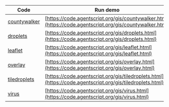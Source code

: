 Code    | Run demo
------- | ------
[countywalker](https://github.com/backspaces/agentscript/tree/master/gis/countywalker.html#L1) | [https://code.agentscript.org/gis/countywalker.html](https://code.agentscript.org/gis/countywalker.html)
[droplets](https://github.com/backspaces/agentscript/tree/master/gis/droplets.html#L1) | [https://code.agentscript.org/gis/droplets.html](https://code.agentscript.org/gis/droplets.html)
[leaflet](https://github.com/backspaces/agentscript/tree/master/gis/leaflet.html#L1) | [https://code.agentscript.org/gis/leaflet.html](https://code.agentscript.org/gis/leaflet.html)
[overlay](https://github.com/backspaces/agentscript/tree/master/gis/overlay.html#L1) | [https://code.agentscript.org/gis/overlay.html](https://code.agentscript.org/gis/overlay.html)
[tiledroplets](https://github.com/backspaces/agentscript/tree/master/gis/tiledroplets.html#L1) | [https://code.agentscript.org/gis/tiledroplets.html](https://code.agentscript.org/gis/tiledroplets.html)
[virus](https://github.com/backspaces/agentscript/tree/master/gis/virus.html#L1) | [https://code.agentscript.org/gis/virus.html](https://code.agentscript.org/gis/virus.html)
